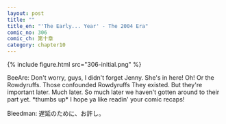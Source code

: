 ```yaml
---
layout: post
title: ""
title_en: "'The Early... Year' - The 2004 Era"
comic_no: 306
comic_ch: 第十章
category: chapter10
---
```

{% include figure.html src="306-initial.png" %}

BeeAre: Don't worry, guys, I didn't forget Jenny. She's in here! Oh! Or the Rowdyruffs. Those confounded Rowdyruffs They existed. But they're important later. Much later. So much later we haven't gotten around to their part yet. \*thumbs up\* I hope ya like readin' your comic recaps!

Bleedman: 遅延のために、お許し。
